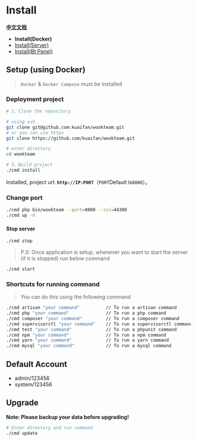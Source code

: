 # Install

**[中文文档](../DOCKER.md)**

- **Install(Docker)**
- [Install(Server)](SERVER.md)
- [Install(Bt Panel)](../BT.md)

## Setup (using Docker)

> `Docker` & `Docker Compose` must be installed


### Deployment project

```bash
# 1、Clone the repository

# using ssh
git clone git@github.com:kuaifan/wookteam.git
# or you can use https
git clone https://github.com/kuaifan/wookteam.git

# enter directory
cd wookteam

# 3、Build project
./cmd install
```
Installed, project url: **`http://IP:PORT`**（`PORT`Default is`8000`）。

### Change port

```bash
./cmd php bin/wookteam --port=8000 --ssl=44300
./cmd up -d
```

#### Stop server

```bash
./cmd stop
```

> P.S: Once application is setup, whenever you want to start the server (if it is stopped) run below command

```bash
./cmd start
```

### Shortcuts for running command

> You can do this using the following command

```bash
./cmd artisan "your command"          // To run a artisan command
./cmd php "your command"              // To run a php command
./cmd composer "your command"         // To run a composer command
./cmd supervisorctl "your command"    // To run a supervisorctl command
./cmd test "your command"             // To run a phpunit command
./cmd npm "your command"              // To run a npm command
./cmd yarn "your command"             // To run a yarn command
./cmd mysql "your command"            // To run a mysql command
```

## Default Account

- admin/123456
- system/123456

## Upgrade

**Note: Please backup your data before upgrading!**

```bash
# Enter directory and run command
./cmd update
```
